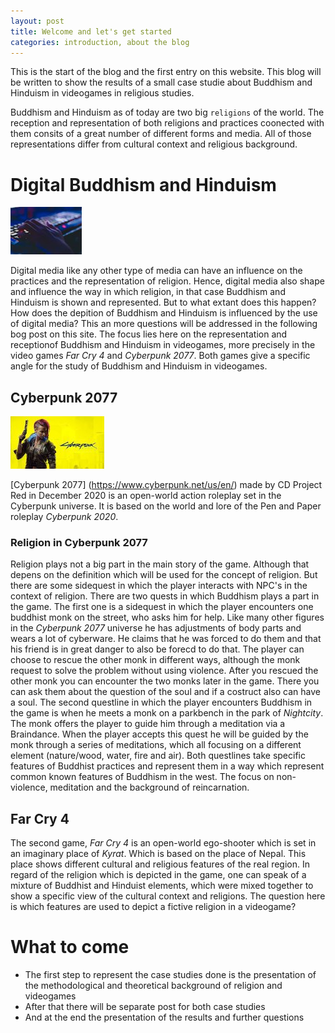 ```yaml
---
layout: post
title: Welcome and let's get started
categories: introduction, about the blog
---
```


This is the start of the blog and the first entry on this website.
This blog will be written to show the results of a small case studie about Buddhism and Hinduism in videogames in religious studies.
<!--more-->
Buddhism and Hinduism as of today are two big `religions` of the world. The reception and representation of both religions and practices coonected with them consits of a great number of different forms and media.
All of those representations differ from cultural context and religious background. 

# Digital Buddhism and Hinduism
![Gaming](/assets/image/gaming_image_cut.jpg)

Digital media like any other type of media can have an influence on the practices and the representation of religion. Hence, digital media also shape and influence the way in which religion, in that case Buddhism and Hinduism is shown and represented.
But to what extant does this happen? How does the depition of Buddhism and Hinduism is influenced by the use of digital media? This an more questions will be addressed in the following bog post on this site.
The focus lies here on the representation and receptionof Buddhism and Hinduism in videogames, more precisely in the video games _Far Cry 4_ and _Cyberpunk 2077_.
Both games give a specific angle for the study of Buddhism and Hinduism in videogames. 
## Cyberpunk 2077

![Cyberpunk 2077](/assets/image/Cyberpunk_2077.jpg)

[Cyberpunk 2077] (https://www.cyberpunk.net/us/en/) made by CD Project Red in December 2020 is an open-world action roleplay set in the Cyberpunk universe. It is based on the world and lore of the Pen and Paper roleplay _Cyberpunk 2020_.
### Religion in Cyberpunk 2077
Religion plays not a big part in the main story of the game. Although that depens on the definition which will be used for the concept of religion. But there are some sidequest in which the player interacts with NPC's in the context of religion.
There are two quests in which Buddhism plays a part in the game. The first one is a sidequest in which the player encounters one buddhist monk on the street, who asks him for help. Like many other figures in the _Cyberpunk 2077_ universe he has adjustments of body parts and wears a lot of cyberware. He claims that he was forced to do them and that his friend is in great danger to also be forecd to do that. 
The player can choose to rescue the other monk in different ways, although the monk request to solve the problem without using violence. After you rescued the other monk you can encounter the two monks later in the game. There you can ask them about the question of the soul and if a costruct also can have a soul.
The second questline in which the player encounters Buddhism in the game is when he meets a monk on a parkbench in the park of _Nightcity_. The monk offers the player to guide him through a meditation via a Braindance. When the player accepts this quest he will be guided by the monk through a series of meditations, which all focusing on  a different element (nature/wood, water, fire and air). 
Both questlines take specific features of Buddhist practices and represent them in a way which represent common known features of Buddhism in the west. The focus on non-violence, meditation and the background of reincarnation.

## Far Cry 4
The second game, _Far Cry 4_ is an open-world ego-shooter which is set in an imaginary place of _Kyrat_. Which is based on the place of Nepal. This place shows different cultural and religious features of the real region. 
In regard of the religion which is depicted in the game, one can speak of a mixture of Buddhist and Hinduist elements, which were mixed together to show a specific view of the cultural context and religions. 
The question here is which features are used to depict a fictive religion in a videogame?

# What to come
- The first step to represent the case studies done is the presentation of the methodological and theoretical background of religion and videogames 
- After that there will be separate post for both case studies 
- And at the end the presentation of the results and further questions
